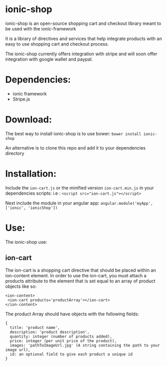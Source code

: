 ionic-shop
==========

ionic-shop is an open-source shopping cart and checkout library meant to be used with the ionic-framework

It is a library of directives and services that help integrate products with an easy to use shopping cart and checkout process. 

The ionic-shop currently offers integration with stripe and will soon offer integration with google wallet and paypal. 

# Dependencies:
- ionic framework
- Stripe.js

# Download:
The best way to install ionic-shop is to use bower: 
  ```bower install ionic-shop```

An alternative is to clone this repo and add it to your dependencies directory

# Installation:

Include the ```ion-cart.js``` or the minified version ```ion-cart.min.js``` in your dependencies scripts:
i.e : ```<script src="ion-cart.js"></script>```

Next include the module in your angular app:
``` angular.module('myApp', ['ionic', 'ionicShop']) ```

# Use:

The ionic-shop use:

## ion-cart

The ion-cart is a shopping cart directive that should be placed within an ion-content element. In order to use the ion-cart, you must attach a products attribute to the element that is set equal to an array of product objects like so:

```
<ion-content>
 <ion-cart products='productArray'></ion-cart>
</ion-content>
```

The product Array should have objects with the following fields:
```
{
  title: 'product name',
  description: 'product description',
  quantity: integer (number of products added),
  price: integer (per unit price of the product),
  images: 'pathToImageUrl.jpg' (A string containing the path to your image url),
  id: an optional field to give each product a unique id 
}
```

